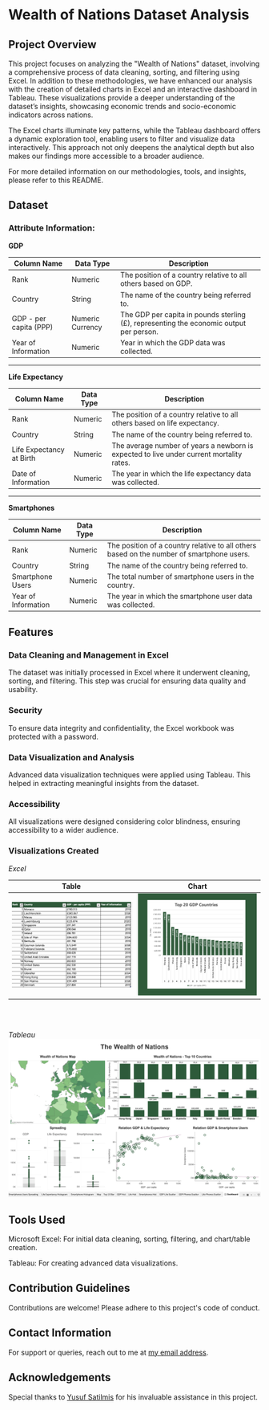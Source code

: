 # Wealth of Nations Dataset Analysis

## Project Overview
This project focuses on analyzing the "Wealth of Nations" dataset, involving a comprehensive process of data cleaning, sorting, and filtering using Excel. In addition to these methodologies, we have enhanced our analysis with the creation of detailed charts in Excel and an interactive dashboard in Tableau. These visualizations provide a deeper understanding of the dataset’s insights, showcasing economic trends and socio-economic indicators across nations.

The Excel charts illuminate key patterns, while the Tableau dashboard offers a dynamic exploration tool, enabling users to filter and visualize data interactively. This approach not only deepens the analytical depth but also makes our findings more accessible to a broader audience.

For more detailed information on our methodologies, tools, and insights, please refer to this README.

## Dataset

### Attribute Information:
**GDP**

| Column Name            | Data Type | Description                                          |
|------------------------|-----------|------------------------------------------------------|
| Rank                   | Numeric   | The position of a country relative to all others based on GDP. |
| Country                | String    | The name of the country being referred to.           |
| GDP - per capita (PPP) | Numeric Currency | The GDP per capita in pounds sterling (£), representing the economic output per person. |
| Year of Information    | Numeric   | Year in which the GDP data was collected.            |

***

**Life Expectancy**

| Column Name            | Data Type | Description                                          |
|------------------------|-----------|------------------------------------------------------|
| Rank                   | Numeric   | The position of a country relative to all others based on life expectancy. |
| Country                | String    | The name of the country being referred to.           |
| Life Expectancy at Birth | Numeric  | The average number of years a newborn is expected to live under current mortality rates. |
| Date of Information    | Numeric   | The year in which the life expectancy data was collected. |

***

**Smartphones**

| Column Name            | Data Type | Description                                          |
|------------------------|-----------|------------------------------------------------------|
| Rank                   | Numeric   | The position of a country relative to all others based on the number of smartphone users. |
| Country                | String    | The name of the country being referred to.           |
| Smartphone Users       | Numeric   | The total number of smartphone users in the country. |
| Year of Information    | Numeric   | The year in which the smartphone user data was collected. |

## Features
### Data Cleaning and Management in Excel
The dataset was initially processed in Excel where it underwent cleaning, sorting, and filtering. This step was crucial for ensuring data quality and usability.

### Security 
To ensure data integrity and confidentiality, the Excel workbook was protected with a password.

### Data Visualization and Analysis
Advanced data visualization techniques were applied using Tableau. This helped in extracting meaningful insights from the dataset.

### Accessibility 
All visualizations were designed considering color blindness, ensuring accessibility to a wider audience.

### Visualizations Created
*Excel*

| Table                                          | Chart                                |
|------------------------------------------------|--------------------------------------|
| ![Filtered data pic](assets/filtered_data.png) | ![Chart pic](assets/excel_top20.png) |

<br></br>

*Tableau*
![Dashboard](assets/dashboard.png)

## Tools Used
Microsoft Excel: For initial data cleaning, sorting, filtering, and chart/table creation.

Tableau: For creating advanced data visualizations.

## Contribution Guidelines
Contributions are welcome! Please adhere to this project's code of conduct.

## Contact Information
For support or queries, reach out to me at [my email address](mailto:albertevieites@gmail.com).

## Acknowledgements
Special thanks to [Yusuf Satilmis](https://github.com/yusufsjustit) for his invaluable assistance in this project.